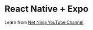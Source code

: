 # React Native + Expo

Learn from [Net Ninja YouTube Channel](https://youtube.com/playlist?list=PL4cUxeGkcC9hNTz3sxqGTfxAwU-DIHJd2&si=mWvk-zcPldE0JMPf)
